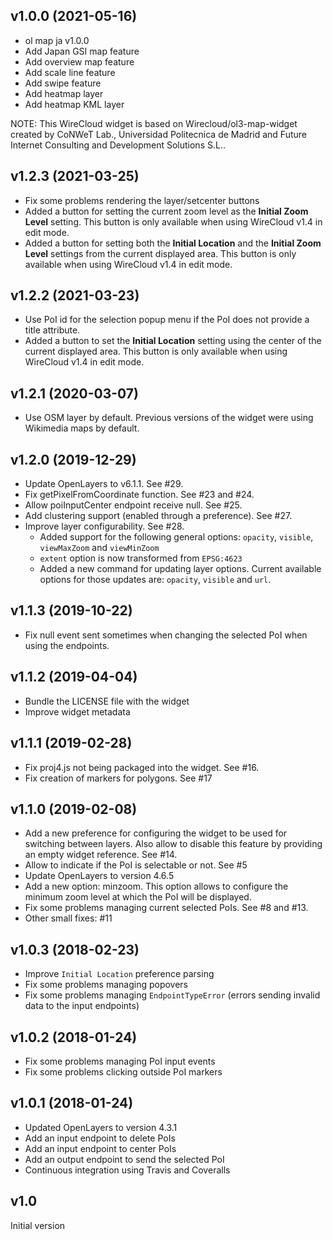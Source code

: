 ## v1.0.0 (2021-05-16)

- ol map ja v1.0.0
- Add Japan GSI map feature
- Add overview map feature
- Add scale line feature
- Add swipe feature
- Add heatmap layer
- Add heatmap KML layer

NOTE: This WireCloud widget is based on Wirecloud/ol3-map-widget created by
CoNWeT Lab., Universidad Politecnica de Madrid and Future Internet Consulting
and Development Solutions S.L..

## v1.2.3 (2021-03-25)

- Fix some problems rendering the layer/setcenter buttons
- Added a button for setting the current zoom level as the **Initial Zoom
    Level** setting. This button is only available when using WireCloud v1.4 in
    edit mode.
- Added a button for setting both the **Initial Location** and the **Initial
    Zoom Level** settings from the current displayed area. This button is only
    available when using WireCloud v1.4 in edit mode.


## v1.2.2 (2021-03-23)

- Use PoI id for the selection popup menu if the PoI does not provide a title
    attribute.
- Added a button to set the **Initial Location** setting using the center of the
    current displayed area. This button is only available when using WireCloud
    v1.4 in edit mode.


## v1.2.1 (2020-03-07)

- Use OSM layer by default. Previous versions of the widget were using Wikimedia
    maps by default.


## v1.2.0 (2019-12-29)

- Update OpenLayers to v6.1.1. See #29.
- Fix getPixelFromCoordinate function. See #23 and #24.
- Allow poiInputCenter endpoint receive null. See #25.
- Add clustering support (enabled through a preference). See #27.
- Improve layer configurability. See #28.
    - Added support for the following general options: `opacity`, `visible`,
      `viewMaxZoom` and `viewMinZoom`
    - `extent` option is now transformed from `EPSG:4623`
    - Added a new command for updating layer options. Current available options
      for those updates are: `opacity`, `visible` and `url`.


## v1.1.3 (2019-10-22)

- Fix null event sent sometimes when changing the selected PoI when using the
    endpoints.


## v1.1.2 (2019-04-04)

- Bundle the LICENSE file with the widget
- Improve widget metadata


## v1.1.1 (2019-02-28)

- Fix proj4.js not being packaged into the widget. See #16.
- Fix creation of markers for polygons. See #17


## v1.1.0 (2019-02-08)

- Add a new preference for configuring the widget to be used for switching
    between layers. Also allow to disable this feature by providing an empty
    widget reference. See #14.
- Allow to indicate if the PoI is selectable or not. See #5
- Update OpenLayers to version 4.6.5
- Add a new option: minzoom. This option allows to configure the minimum zoom
    level at which the PoI will be displayed.
- Fix some problems managing current selected PoIs. See #8 and #13.
- Other small fixes: #11


## v1.0.3 (2018-02-23)

- Improve `Initial Location` preference parsing
- Fix some problems managing popovers
- Fix some problems managing `EndpointTypeError` (errors sending invalid data to
    the input endpoints)


## v1.0.2 (2018-01-24)

- Fix some problems managing PoI input events
- Fix some problems clicking outside PoI markers


## v1.0.1 (2018-01-24)

- Updated OpenLayers to version 4.3.1
- Add an input endpoint to delete PoIs
- Add an input endpoint to center PoIs
- Add an output endpoint to send the selected PoI
- Continuous integration using Travis and Coveralls


## v1.0

Initial version
